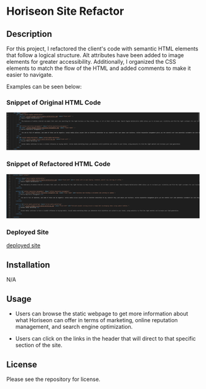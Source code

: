 # Horiseon Site Refactor


## Description

For this project, I refactored the client's code with semantic HTML elements that follow a logical structure. Alt attributes have been added to image elements for greater accessibility. Additionally, I organized the CSS elements to match the flow of the HTML and added comments to make it easier to navigate.  

Examples can be seen below:

### Snippet of Original HTML Code
![example of the clients code before the refactor](assets/images/originalCode.png)

### Snippet of Refactored HTML Code
![example of the clients code after the refactor](assets/images/refactoredCode.png)

### Deployed Site
[deployed site](https://captaiiinsolo.github.io/refactor-site/)


## Installation

N/A


## Usage

- Users can browse the static webpage to get more information about what Horiseon can offer in terms of marketing, online reputation management, and search engine optimization. 

- Users can click on the links in the header that will direct to that specific section of the site.


## License

Please see the repository for license.